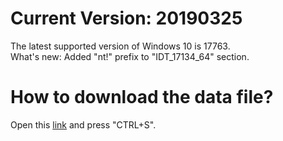 # Current Version: 20190325
The latest supported version of Windows 10 is 17763.  
What's new: Added "nt!" prefix to "IDT_17134_64" section. 
# How to download the data file?
Open this [link](https://raw.githubusercontent.com/AxtMueller/Windows-Kernel-Explorer/master/data/WindowsKernelExplorer.dat) and press "CTRL+S".
